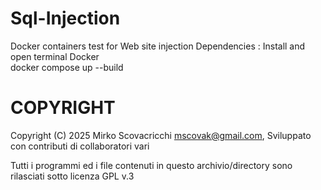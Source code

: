 # Sql-Injection
Docker containers test for Web site injection
Dependencies : Install and open terminal Docker  
docker compose up --build 



COPYRIGHT
=========
					
Copyright (C) 2025  Mirko Scovacricchi <mscovak@gmail.com>,
Sviluppato con contributi di collaboratori vari

Tutti i programmi ed i file contenuti in questo archivio/directory sono rilasciati sotto licenza GPL v.3
